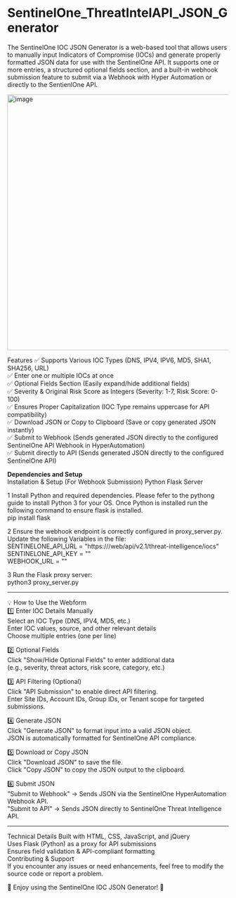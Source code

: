 # SentinelOne_ThreatIntelAPI_JSON_Generator
The SentinelOne IOC JSON Generator is a web-based tool that allows users to manually input Indicators of Compromise (IOCs) and generate properly formatted JSON data for use with the SentinelOne API. It supports one or more entries, a structured optional fields section, and a built-in webhook submission feature to submit via a Webhook with Hyper Automation or directly to the SentienlOne API.

<img width="583" alt="image" src="https://github.com/user-attachments/assets/8ecd6e40-45ba-4d5a-b5f2-718cb8fd059e" />



Features
✅ Supports Various IOC Types (DNS, IPV4, IPV6, MD5, SHA1, SHA256, URL)  
✅ Enter one or multiple IOCs at once  
✅ Optional Fields Section (Easily expand/hide additional fields)  
✅ Severity & Original Risk Score as Integers (Severity: 1-7, Risk Score: 0-100)  
✅ Ensures Proper Capitalization (IOC Type remains uppercase for API compatibility)  
✅ Download JSON or Copy to Clipboard (Save or copy generated JSON instantly)  
✅ Submit to Webhook (Sends generated JSON directly to the configured SentinelOne API Webhook in HyperAutomation)  
✅ Submit directly to API (Sends generated JSON directly to the configured SentinelOne API)  

**Dependencies and Setup**  
Installation & Setup (For Webhook Submission) Python Flask Server  

1️ Install Python and required dependencies. Please fefer to the pythong guide to install Python 3 for your OS. Once Python is installed run the following command to ensure flask is installed.   
                pip install flask  


2 Ensure the webhook endpoint is correctly configured in proxy_server.py.  
                Update the following Variables in the file:  
                          SENTINELONE_API_URL = "https://<your URL>/web/api/v2.1/threat-intelligence/iocs"  
                          SENTINELONE_API_KEY = "<API Key>"  
                          WEBHOOK_URL = "<Webhook URL>"  

3 Run the Flask proxy server:  
                python3 proxy_server.py  



***************************  
💡 How to Use the Webform  
1️⃣ Enter IOC Details Manually  
Select an IOC Type (DNS, IPV4, MD5, etc.)  
Enter IOC values, source, and other relevant details  
Choose multiple entries (one per line)  

2️⃣ Optional Fields  
Click "Show/Hide Optional Fields" to enter additional data  
(e.g., severity, threat actors, risk score, category, etc.)  

3️⃣ API Filtering (Optional)  
Click "API Submission" to enable direct API filtering.  
Enter Site IDs, Account IDs, Group IDs, or Tenant scope for targeted submissions. 

4️⃣ Generate JSON  
Click "Generate JSON" to format input into a valid JSON object.  
JSON is automatically formatted for SentinelOne API compliance.  

5️⃣ Download or Copy JSON  
Click "Download JSON" to save the file.  
Click "Copy JSON" to copy the JSON output to the clipboard.  

6️⃣ Submit JSON  
"Submit to Webhook" → Sends JSON via the SentinelOne HyperAutomation Webhook API.  
"Submit to API" → Sends JSON directly to SentinelOne Threat Intelligence API.  
  
******************  




Technical Details
Built with HTML, CSS, JavaScript, and jQuery  
Uses Flask (Python) as a proxy for API submissions  
Ensures field validation & API-compliant formatting  
Contributing & Support  
If you encounter any issues or need enhancements, feel free to modify the source code or report a problem.  

🚀 Enjoy using the SentinelOne IOC JSON Generator! 🚀  

